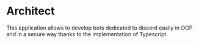 # Architect
This application allows to develop bots dedicated to discord easily in OOP and in a secure way thanks to the implementation of Typescript.
